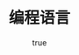 ---
pageComponent: 
  name: Catalogue
  data: 
    key: 01.开发/01.编程语言
    description: 编程语言
title: 编程语言
permalink: /develop/language/
sidebar: false
article: false
comment: false
editLink: false
author:
  name: pursuit
  link: https://github.com/unique-pure
---